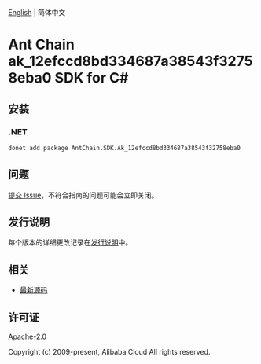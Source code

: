 [English](README.md) | 简体中文

# Ant Chain ak_12efccd8bd334687a38543f32758eba0 SDK for C#

## 安装

### .NET

```bash
donet add package AntChain.SDK.Ak_12efccd8bd334687a38543f32758eba0
```

## 问题

[提交 Issue](https://github.com/alipay/antchain-openapi-prod-sdk/issues/new)，不符合指南的问题可能会立即关闭。

## 发行说明

每个版本的详细更改记录在[发行说明](./ChangeLog.txt)中。

## 相关

* [最新源码](https://github.com/antchain-openapi-prod-sdk)

## 许可证

[Apache-2.0](http://www.apache.org/licenses/LICENSE-2.0)

Copyright (c) 2009-present, Alibaba Cloud All rights reserved.
